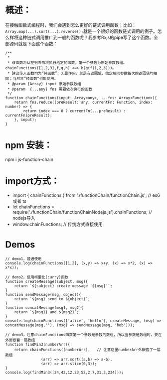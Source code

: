 # 概述：
在接触函数式编程时，我们会遇到怎么更好的链式调用函数；比如：`Array.map(...).sort(...).reverse();`就是一个很好的函数链式调用的例子。怎么样将这种链式调用推广到一般的函数呢？我参考Rxjs的pipe写了这个函数。全部源码就是下面这个函数：
```
/**
 * 
 * 该函数将从左到右依次执行给定的函数，第一个参数为原始参数数组。chainFunctions([1,2,3],f,g,h) <=> h(g(f(1,2,3)))。
 * 建议传入函数均为“纯函数”，无副作用，总是有返回值，给定相同参数每次的返回值均相同；当然非“纯函数”也能使用。
 * @param {Array} input 原始参数数组
 * @param  {...any} fns 需要依次执行的函数
 */
function chainFunctions(input: Array<any>, ...fns: Array<Function>){
    return fns.reduce((preResult: any, currentFn: Function, index: number) => {
        return index === 0 ? currentFn(...preResult) : currentFn(preResult);
    }, input);
}
```

# npm 安装：

npm i js-function-chain


# import方式：

+ import { chainFunctions } from './functionChain/functionChain.js'; // es6 或者 ts
+ let chainFunctions = require('./functionChain/functionChainNodejs.js').chainFunctions; // nodejs导入
+ window.chainFunctions; // 传统方式直接使用


# Demos
```
// demo1，普通使用
console.log(chainFunctions([1,2], (x,y) => x+y, (x) => x*2, (x) => x*x));

// demo2，使用柯里化(curry)函数
function createMessage(subject, msg){
    return `${subject} create message '${msg}'`;
}
function sendMessage(msg, object){
    return `${msg} send to ${object}`;
}
function concatMessage(msg1, msg2){
    return `${msg1} and ${msg2}`;
}
console.log(chainFunctions(['alice', 'hello'], createMessage, (msg) => concatMessage(msg,''), (msg) => sendMessage(msg, 'bob')));

// demo3，注意chainFunctions函数第一个参数是参数的数组，所以当参数是数组时，要在外面嵌套一层数组
function findMin3(numberArr){
    return chainFunctions([numberArr],   // 注意这里numberArr外嵌套了一层数组
                (arr) => arr.sort((a,b) => a-b),
                (arr) => arr.slice(0,3));
}
console.log(findMin3([24,42,12,23,52,2,7,31,3,234]));
```
